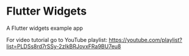 # Flutter Widgets

A Flutter widgets example app

For video tutorial go to YouTube playlist: https://youtube.com/playlist?list=PLDSs8rd7rSSy-2zIkBRJovxFRa9BU7eu8
